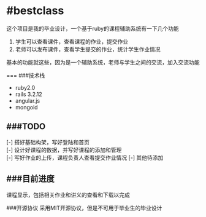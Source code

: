 #bestclass
===
这个项目是我的毕业设计，一个基于ruby的课程辅助系统有一下几个功能  
1. 学生可以查看课件，查看课程的作业，提交作业  
2. 老师可以发布课件，查看学生提交的作业，统计学生作业情况

基本的功能就这些，因为是一个辅助系统，老师与学生之间的交流，加入交流功能

===
###技术栈
* ruby2.0
* rails 3.2.12
* angular.js
* mongoid


###TODO
---
[-] 搭好基础构架，写好登陆和首页  
[-] 设计好课程的数据，并写好课程的添加和管理  
[-] 写好作业的上传，课程负责人查看提交作业情况
[-] 其他待添加

###目前进度
---
课程显示，包括相关作业和讲义的查看和下载以完成


###开源协议
采用MIT开源协议，但是不可用于毕业生的毕业设计